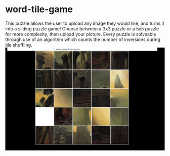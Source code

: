 # word-tile-game
This puzzle allows the user to upload any image they would like, and turns it into a sliding puzzle game!
Choose between a 3x3 puzzle or a 5x5 puzzle for more complexity, then upload your picture. Every puzzle is solveable through use of an algorithm which counts the number of inversions during tile shuffling.
![tile game example](/assets/images/word-tile-game.JPG)